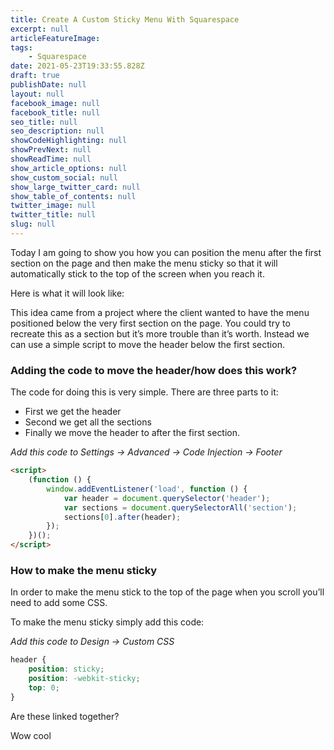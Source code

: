 ```yaml
---
title: Create A Custom Sticky Menu With Squarespace
excerpt: null
articleFeatureImage:
tags:
    - Squarespace
date: 2021-05-23T19:33:55.828Z
draft: true
publishDate: null
layout: null
facebook_image: null
facebook_title: null
seo_title: null
seo_description: null
showCodeHighlighting: null
showPrevNext: null
showReadTime: null
show_article_options: null
show_custom_social: null
show_large_twitter_card: null
show_table_of_contents: null
twitter_image: null
twitter_title: null
slug: null
---
```


Today I am going to show you how you can position the menu after the first section on the page and then make the menu sticky so that it will automatically stick to the top of the screen when you reach it.

Here is what it will look like:

This idea came from a project where the client wanted to have the menu positioned below the very first section on the page. You could try to recreate this as a section but it’s more trouble than it’s worth. Instead we can use a simple script to move the header below the first section.

### Adding the code to move the header/how does this work?

The code for doing this is very simple. There are three parts to it:

-   First we get the header
-   Second we get all the sections
-   Finally we move the header to after the first section.

_Add this code to Settings -> Advanced -> Code Injection -> Footer_

```html
<script>
    (function () {
        window.addEventListener('load', function () {
            var header = document.querySelector('header');
            var sections = document.querySelectorAll('section');
            sections[0].after(header);
        });
    })();
</script>
```

### How to make the menu sticky

In order to make the menu stick to the top of the page when you scroll you’ll need to add some CSS.

To make the menu sticky simply add this code:

_Add this code to Design -> Custom CSS_

```css
header {
    position: sticky;
    position: -webkit-sticky;
    top: 0;
}
```

Are these linked together?

Wow cool
